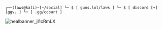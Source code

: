 ``┌──(laws@kali)~[~/social]
└─ $ [ guns.lol/laws ]
 └─ $ [ discord [+] 1ggv. ]
  └─ [ .gg/ccourt ]``

![healbanner_jI1cRmLX](https://github.com/lawszs/lawszs/assets/109925821/7c50ef7a-f653-42e7-a9e1-8e0e42e3d5e9)
 
